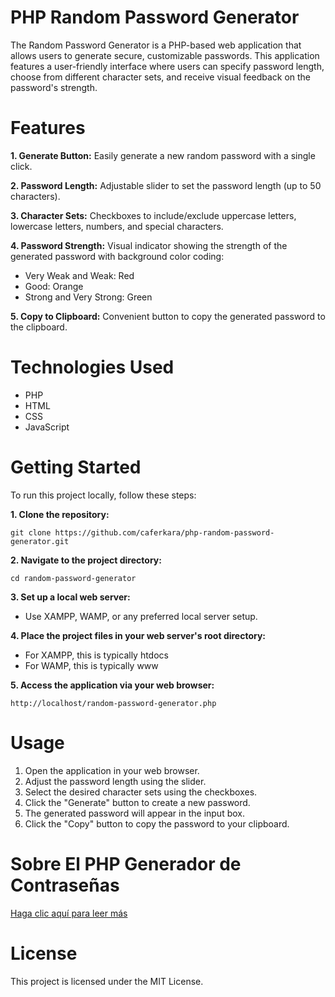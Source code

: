# PHP Random Password Generator

The Random Password Generator is a PHP-based web application that allows users to generate secure, customizable passwords. This application features a user-friendly interface where users can specify password length, choose from different character sets, and receive visual feedback on the password's strength.

# Features

**1. Generate Button:** Easily generate a new random password with a single click.

**2. Password Length:** Adjustable slider to set the password length (up to 50 characters).

**3. Character Sets:** Checkboxes to include/exclude uppercase letters, lowercase letters, numbers, and special characters.

**4. Password Strength:** Visual indicator showing the strength of the generated password with background color coding:
- Very Weak and Weak: Red
- Good: Orange
- Strong and Very Strong: Green
  
**5. Copy to Clipboard:** Convenient button to copy the generated password to the clipboard.

# Technologies Used

- PHP
- HTML
- CSS
- JavaScript

# Getting Started

To run this project locally, follow these steps:

**1. Clone the repository:**

`git clone https://github.com/caferkara/php-random-password-generator.git`

**2. Navigate to the project directory:**

`cd random-password-generator`

**3. Set up a local web server:**

- Use XAMPP, WAMP, or any preferred local server setup.

**4. Place the project files in your web server's root directory:**

- For XAMPP, this is typically htdocs
- For WAMP, this is typically www

**5. Access the application via your web browser:**

`http://localhost/random-password-generator.php`

# Usage

1. Open the application in your web browser.
2. Adjust the password length using the slider.
3. Select the desired character sets using the checkboxes.
4. Click the "Generate" button to create a new password.
5. The generated password will appear in the input box.
6. Click the "Copy" button to copy the password to your clipboard.

# Sobre El PHP Generador de Contraseñas

[Haga clic aquí para leer más](https://caferkara.com.tr/projects/random-password-generator-features-and-changelogs/sobre-el-php-generador-de-contrasenas/)

# License

This project is licensed under the MIT License.
